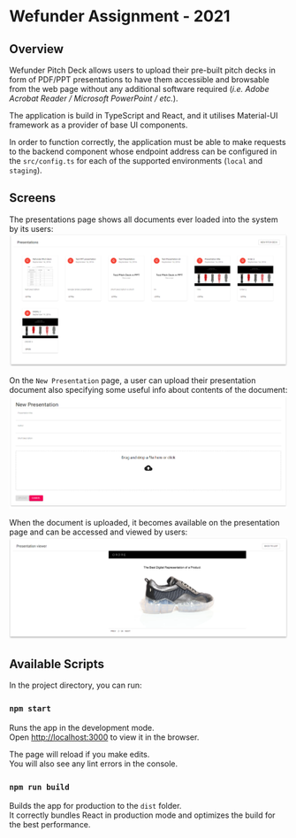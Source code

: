 # Wefunder Assignment - 2021

## Overview

Wefunder Pitch Deck allows users to upload their pre-built pitch decks in form of PDF/PPT presentations to have them 
accessible and browsable from the web page without any additional software required (_i.e. Adobe Acrobat Reader / Microsoft PowerPoint / etc._).

The application is build in TypeScript and React, and it utilises Material-UI framework as a provider of base UI components.

In order to function correctly, the application must be able to make requests to the backend component whose endpoint address can be configured 
in the `src/config.ts` for each of the supported environments (`local` and `staging`).

## Screens

The presentations page shows all documents ever loaded into the system by its users:
![Presentations list](./docs/1-presentations-list.PNG)

On the `New Presentation` page, a user can upload their presentation document also specifying some useful info about contents of 
the document:
![Presentations list](./docs/3-new-presentation.PNG)

When the document is uploaded, it becomes available on the presentation page and can be accessed and viewed by users: 
![Presentations list](./docs/2-presentation-viewer.PNG)


## Available Scripts

In the project directory, you can run:

### `npm start`

Runs the app in the development mode.\
Open [http://localhost:3000](http://localhost:3000) to view it in the browser.

The page will reload if you make edits.\
You will also see any lint errors in the console.

### `npm run build`

Builds the app for production to the `dist` folder.\
It correctly bundles React in production mode and optimizes the build for the best performance.
